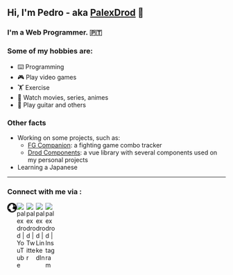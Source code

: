 ## Hi, I'm Pedro - aka [PalexDrod][website] 👋

### I'm a Web Programmer. 🇵🇹

<!-- [![Website](https://img.shields.io/website?label=palexdrod.com&style=for-the-badge&url=https%3A%2F%2Fpalexdrod.com)](https://palexdrod.com)
[![Twitter Follow](https://img.shields.io/twitter/follow/palexdrod?color=1DA1F2&logo=twitter&style=for-the-badge)](https://twitter.com/intent/follow?original_referer=https%3A%2F%2Fgithub.com%2Fpalexdrod&screen_name=palexdrod) -->

### Some of my hobbies are:
  - ⌨️ Programming
  - 🎮 Play video games
  - 🏋️ Exercise
  - 🎥 Watch movies, series, animes
  - 🎸 Play guitar and others

### Other facts
  - Working on some projects, such as:
    - [FG Companion][fg-companion]: a fighting game combo tracker
    - [Drod Components][drod-components]: a vue library with several components used on my personal projects
  - Learning a Japanese

<hr/>

### Connect with me via :

[<img align="left" alt="palexdrod.com" width="22px" src="https://raw.githubusercontent.com/iconic/open-iconic/master/svg/globe.svg" />][website]
[<img align="left" alt="palexdrod | YouTube" width="22px" src="https://cdn.jsdelivr.net/npm/simple-icons@v3/icons/youtube.svg" />][youtube]
[<img align="left" alt="palexdrod | Twitter" width="22px" src="https://cdn.jsdelivr.net/npm/simple-icons@v3/icons/twitter.svg" />][twitter]
[<img align="left" alt="palexdrod | LinkedIn" width="22px" src="https://cdn.jsdelivr.net/npm/simple-icons@v3/icons/linkedin.svg" />][linkedin]
[<img align="left" alt="palexdrod | Instagram" width="22px" src="https://cdn.jsdelivr.net/npm/simple-icons@v3/icons/instagram.svg" />][instagram]


[website]: https://gifted-bhaskara-e16294.netlify.app/

[twitter]: https://twitter.com/palexdrod
[youtube]: https://youtube.com/channel/UCvQWV9uVI-docGQ2adeIX2A
[instagram]: https://instagram.com/palexdrod
[linkedin]: https://linkedin.com/in/palexdrod

[fg-companion]: https://combotracker-5478f.web.app/
[drod-components]: https://www.npmjs.com/package/drod-components
